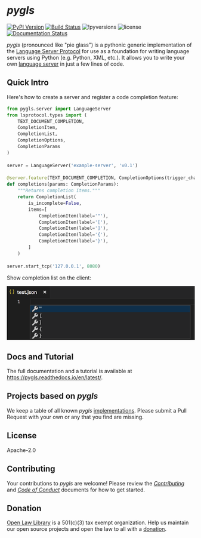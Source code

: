 # _pygls_

[![PyPI Version](https://img.shields.io/pypi/v/pygls.svg)](https://pypi.org/project/pygls/) [![Build Status](https://dev.azure.com/openlawlibrary/pygls/_apis/build/status/openlawlibrary.pygls?branchName=master)](https://dev.azure.com/openlawlibrary/pygls/_build/latest?definitionId=2&branchName=master) ![!pyversions](https://img.shields.io/pypi/pyversions/pygls.svg) ![license](https://img.shields.io/pypi/l/pygls.svg) [![Documentation Status](https://img.shields.io/badge/docs-latest-green.svg)](https://pygls.readthedocs.io/en/latest/)

_pygls_ (pronounced like "pie glass") is a pythonic generic implementation of the [Language Server Protocol](https://microsoft.github.io/language-server-protocol/specification) for use as a foundation for writing language servers using Python (e.g. Python, XML, etc.). It allows you to write your own [language server](https://langserver.org/) in just a few lines of code.

## Quick Intro
Here's how to create a server and register a code completion feature:

```python
from pygls.server import LanguageServer
from lsprotocol.types import (
    TEXT_DOCUMENT_COMPLETION,
    CompletionItem,
    CompletionList,
    CompletionOptions,
    CompletionParams
)

server = LanguageServer('example-server', 'v0.1')

@server.feature(TEXT_DOCUMENT_COMPLETION, CompletionOptions(trigger_characters=[',']))
def completions(params: CompletionParams):
    """Returns completion items."""
    return CompletionList(
        is_incomplete=False,
        items=[
            CompletionItem(label='"'),
            CompletionItem(label='['),
            CompletionItem(label=']'),
            CompletionItem(label='{'),
            CompletionItem(label='}'),
        ]
    )

server.start_tcp('127.0.0.1', 8080)
```

Show completion list on the client:

![completions](https://raw.githubusercontent.com/openlawlibrary/pygls/master/assets/img/readme/completion-list.png)

## Docs and Tutorial

The full documentation and a tutorial is available at <https://pygls.readthedocs.io/en/latest/>.

## Projects based on _pygls_

We keep a table of all known _pygls_ [implementations](https://github.com/openlawlibrary/pygls/blob/master/Implementations.md). Please submit a Pull Request with your own or any that you find are missing.

## License

Apache-2.0

## Contributing

Your contributions to _pygls_ are welcome! Please review the _[Contributing](https://github.com/openlawlibrary/pygls/blob/master/CONTRIBUTING.md)_ and _[Code of Conduct](https://github.com/openlawlibrary/pygls/blob/master/CODE_OF_CONDUCT.md)_ documents for how to get started.

## Donation

[Open Law Library](http://www.openlawlib.org/) is a 501(c)(3) tax exempt organization. Help us maintain our open source projects and open the law to all with a [donation](https://donorbox.org/open-law-library).
